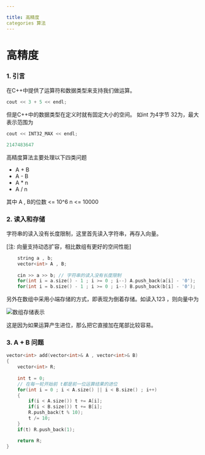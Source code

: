 ```yaml
---

title: 高精度
categories 算法
---
```


# 高精度

### 1.  引言

在C++中提供了运算符和数据类型来支持我们做运算。

```c++
cout << 3 + 5 << endl;
```

但是C++中的数据类型在定义时就有固定大小的空间。 如int 为4字节 32为，最大表示范围为

```c++
cout << INT32_MAX << endl;

2147483647
```

高精度算法主要处理以下四类问题

+ A + B
+ A - B
+ A * n
+ A / n

其中 A , B的位数 <= 10^6 n <= 10000

### 2. 读入和存储

字符串的读入没有长度限制，这里首先读入字符串，再存入向量。

[注: 向量支持动态扩容，相比数组有更好的空间性能]

```c++
    string a , b;
    vector<int> A , B;
    
    cin >> a >> b; // 字符串的读入没有长度限制
    for(int i = a.size() - 1 ; i >= 0 ; i--) A.push_back(a[i] - '0');
    for(int i = b.size() - 1 ; i >= 0 ; i--) B.push_back(b[i] - '0');
```

另外在数组中采用小端存储的方式，即表现为倒着存储。如读入123 ，则向量中为

![数组存储表示](C:\Users\22107\Desktop\数组存储表示.jpg)

这是因为如果运算产生进位，那么把它直接加在尾部比较容易。

### 3. A + B 问题

```c++
vector<int> add(vector<int>& A , vector<int>& B)
{
    vector<int> R;
    
    int t = 0;
    // 在每一轮开始前 t都是前一位运算结果的进位
    for(int i = 0 ; i < A.size() || i < B.size() ; i++)
    {
        if(i < A.size()) t += A[i];
        if(i < B.size()) t += B[i];
        R.push_back(t % 10);
        t /= 10;
    }
    if(t) R.push_back(1);

    return R;
}
```

